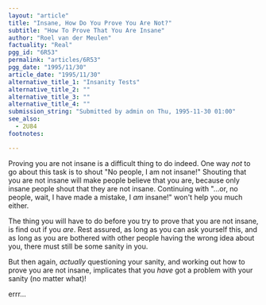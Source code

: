 ```yaml
---
layout: "article"
title: "Insane, How Do You Prove You Are Not?"
subtitle: "How To Prove That You Are Insane"
author: "Roel van der Meulen"
factuality: "Real"
pgg_id: "6R53"
permalink: "articles/6R53"
pgg_date: "1995/11/30"
article_date: "1995/11/30"
alternative_title_1: "Insanity Tests"
alternative_title_2: ""
alternative_title_3: ""
alternative_title_4: ""
submission_string: "Submitted by admin on Thu, 1995-11-30 01:00"
see_also:
  - 2U84
footnotes: 

---
```

<div>
<p>Proving you are not insane is a difficult thing to do indeed. One way <em>not</em> to go about this task is to shout "No people, I am not insane!" Shouting that you are not insane will make people believe that you are, because only insane people shout that they are not insane. Continuing with "...or, no people, wait, I have made a mistake, I <em>am</em> insane!" won't help you much either.</p>
<p>The thing you will have to do before you try to prove that you are not insane, is find out if you <em>are</em>. Rest assured, as long as you can ask yourself this, and as long as you are bothered with other people having the wrong idea about you, there must still be some sanity in you.</p>
<p>But then again, <em>actually</em> questioning your sanity, and working out how to prove you are not insane, implicates that you <em>have</em> got a problem with your sanity (no matter what)!</p>
<p>errr...</p>
</div>
